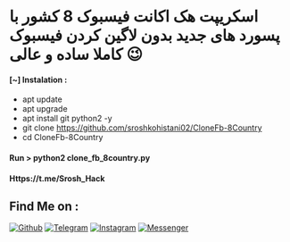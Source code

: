 
# اسکریپت هک اکانت فیسبوک 8 کشور با پسورد های جدید بدون لاگین کردن فیسبوک کاملا ساده و عالی  😉



#### [~] Instalation :

* apt update
* apt upgrade
* apt install git python2 -y
* git clone https://github.com/sroshkohistani02/CloneFb-8Country
* cd CloneFb-8Country

#### Run > python2 clone_fb_8country.py
                      

#### Https://t.me/Srosh_Hack

## Find Me on :

[![Github](https://img.shields.io/badge/Github-sroshkohistani02-green?style=for-the-badge&logo=github)](https://github.com/sroshkohistani02)
[![Telegram](https://img.shields.io/badge/TELEGRAM-srosh_hacker-blue?style=for-the-badge&logo=telegram)](https://t.me/Srosh_Hack)
[![Instagram](https://img.shields.io/badge/IG-%40mustafa.kamgar-red?style=for-the-badge&logo=instagram)](https://www.instagram.com/mustafa.kamgar)
[![Messenger](https://img.shields.io/badge/Chat-Messenger-blue?style=for-the-badge&logo=messenger)](https://m.me/mustafa.kamgar.1)
